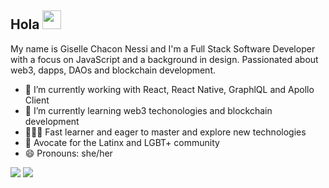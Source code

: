 
<!--
**GiselleNessi/GiselleNessi** is a ✨ _special_ ✨ repository because its `README.md` (this file) appears on your GitHub profile.

Here are some ideas to get you started:

- 🔭 I’m currently working on ...
- 🌱 I’m currently learning ...
- 👯 I’m looking to collaborate on ...
- 🤔 I’m looking for help with ...
- 💬 Ask me about ...
- 📫 How to reach me: ...
- 😄 Pronouns: ...
- ⚡ Fun fact: ...
-->

<!-- More info, tips and tricks for making GitHub Profile README can be found in my article at https://towardsdatascience.com/build-a-stunning-readme-for-your-github-profile-9b80434fe5d7 -->

## Hola <img src="https://raw.githubusercontent.com/MartinHeinz/MartinHeinz/master/wave.gif" width="30px">

My name is Giselle Chacon Nessi and I'm a Full Stack Software Developer with a focus on JavaScript and a background in design. Passionated about web3, dapps, DAOs and blockchain development. 


- 🔭 I’m currently working with React, React Native, GraphlQL and Apollo Client
- 🌱 I’m currently learning web3 techonologies and blockchain development 
- 👨🏽‍💻 Fast learner and eager to master and explore new technologies
- 🌱 Avocate for the Latinx and LGBT+ community 
- 😄 Pronouns: she/her


<p align = "center">

  [<img src ="https://img.shields.io/badge/website-%23.svg?&style=for-the-badge&logo=&logoColor=white%22">](https://gisellechacon.com/work)
  [<img src="https://img.shields.io/badge/linkedin-%230077B5.svg?&style=for-the-badge&logo=linkedin&logoColor=white" />](https://www.linkedin.com/in/gisellechacon/)
</p>

